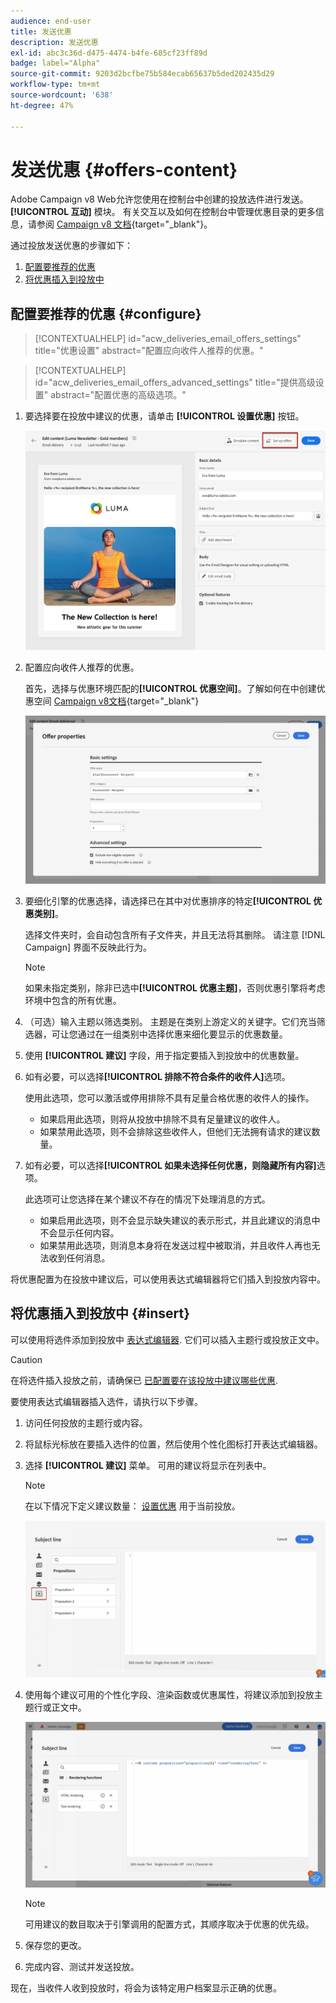 ```yaml
---
audience: end-user
title: 发送优惠
description: 发送优惠
exl-id: abc3c36d-d475-4474-b4fe-685cf23ff89d
badge: label="Alpha"
source-git-commit: 9203d2bcfbe75b584ecab65637b5ded202435d29
workflow-type: tm+mt
source-wordcount: '638'
ht-degree: 47%

---
```



# 发送优惠 {#offers-content}

Adobe Campaign v8 Web允许您使用在控制台中创建的投放选件进行发送。 **[!UICONTROL 互动]** 模块。 有关交互以及如何在控制台中管理优惠目录的更多信息，请参阅 [Campaign v8 文档](https://experienceleague.adobe.com/docs/campaign/campaign-v8/offers/interaction.html){target="_blank"}。

通过投放发送优惠的步骤如下：

1. [配置要推荐的优惠](#configure)
1. [将优惠插入到投放中](#insert)

## 配置要推荐的优惠 {#configure}

>[!CONTEXTUALHELP]
>id="acw_deliveries_email_offers_settings"
>title="优惠设置"
>abstract="配置应向收件人推荐的优惠。"

>[!CONTEXTUALHELP]
>id="acw_deliveries_email_offers_advanced_settings"
>title="提供高级设置"
>abstract="配置优惠的高级选项。"

1. 要选择要在投放中建议的优惠，请单击 **[!UICONTROL 设置优惠]** 按钮。

   ![](assets/setup-offers.png)

1. 配置应向收件人推荐的优惠。

   首先，选择与优惠环境匹配的&#x200B;**[!UICONTROL 优惠空间]**。了解如何在中创建优惠空间 [Campaign v8文档](https://experienceleague.adobe.com/docs/campaign/campaign-v8/offers/interaction-settings/interaction-offer-spaces.html){target="_blank"}

   ![](assets/create-content-offers.png)

1. 要细化引擎的优惠选择，请选择已在其中对优惠排序的特定&#x200B;**[!UICONTROL 优惠类别]**。

   选择文件夹时，会自动包含所有子文件夹，并且无法将其删除。 请注意 [!DNL Campaign] 界面不反映此行为。

   >[!NOTE]
   >
   >如果未指定类别，除非已选中&#x200B;**[!UICONTROL 优惠主题]**，否则优惠引擎将考虑环境中包含的所有优惠。

1. （可选）输入主题以筛选类别。 主题是在类别上游定义的关键字。它们充当筛选器，可让您通过在一组类别中选择优惠来细化要显示的优惠数量。

1. 使用 **[!UICONTROL 建议]** 字段，用于指定要插入到投放中的优惠数量。

1. 如有必要，可以选择&#x200B;**[!UICONTROL 排除不符合条件的收件人]**&#x200B;选项。

   使用此选项，您可以激活或停用排除不具有足量合格优惠的收件人的操作。

   * 如果启用此选项，则将从投放中排除不具有足量建议的收件人。
   * 如果禁用此选项，则不会排除这些收件人，但他们无法拥有请求的建议数量。

1. 如有必要，可以选择&#x200B;**[!UICONTROL 如果未选择任何优惠，则隐藏所有内容]**&#x200B;选项。

   此选项可让您选择在某个建议不存在的情况下处理消息的方式。

   * 如果启用此选项，则不会显示缺失建议的表示形式，并且此建议的消息中不会显示任何内容。
   * 如果禁用此选项，则消息本身将在发送过程中被取消，并且收件人再也无法收到任何消息。

将优惠配置为在投放中建议后，可以使用表达式编辑器将它们插入到投放内容中。

## 将优惠插入到投放中 {#insert}

可以使用将选件添加到投放中 [表达式编辑器](../personalization/gs-personalization.md#access). 它们可以插入主题行或投放正文中。

>[!CAUTION]
>
>在将选件插入投放之前，请确保已 [已配置要在该投放中建议哪些优惠](#configure).

要使用表达式编辑器插入选件，请执行以下步骤。

1. 访问任何投放的主题行或内容。

1. 将鼠标光标放在要插入选件的位置，然后使用个性化图标打开表达式编辑器。

1. 选择 **[!UICONTROL 建议]** 菜单。 可用的建议将显示在列表中。

   >[!NOTE]
   >
   >在以下情况下定义建议数量： [设置优惠](#configure) 用于当前投放。

   ![](assets/offer-insertion.png)

1. 使用每个建议可用的个性化字段、渲染函数或优惠属性，将建议添加到投放主题行或正文中。

   ![](assets/offer-inserted.png)

   >[!NOTE]
   >
   >可用建议的数目取决于引擎调用的配置方式，其顺序取决于优惠的优先级。

1. 保存您的更改。

1. 完成内容、测试并发送投放。

现在，当收件人收到投放时，将会为该特定用户档案显示正确的优惠。
